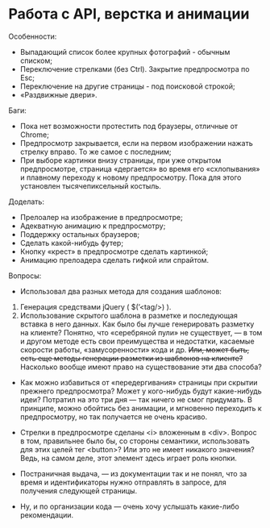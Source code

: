 # Работа с API, верстка и анимации

Особенности:
* Выпадающий список более крупных фотографий - обычным списком;
* Переключение стрелками (без Ctrl). Закрытие предпросмотра по Esc;
* Переключение на другие страницы - под поисковой строкой;
* «Раздвижные двери».

Баги:
* Пока нет возможности протестить под браузеры, отличные от Chrome;
* Предпросмотр закрывается, если на первом изображении нажать стрелку вправо. То же самое с последним;
* При выборе картинки внизу страницы, при уже открытом предпросмотре, страница «дергается» во время его «схлопывания» и плавному переходу к новому предпросмотру. Пока для этого установлен тысячепиксельный костыль.

Доделать:
* Прелоалер на изображение в предпросмотре;
* Адекватную анимацию к предпросмотру;
* Поддержку остальных браузеров;
* Сделать какой-нибудь футер;
* Кнопку «крест» в предпросмотре сделать картинкой;
* Анимацию прелоадера сделать гифкой или спрайтом.

Вопросы:
* Использовал два разных метода для создания шаблонов:
1. Генерация средствами jQuery ( $(&rsquo;&lt;tag/&gt;) ).
2. Использование скрытого шаблона в разметке и последующая вставка в него данных.
Как было бы лучше генерировать разметку на клиенте? Понятно, что «серебряной пули» не существует, — в том и другом методе есть свои преимущества и недостатки, касаемые скорости работы, «замусоренности» кода и др. ~~Или, может быть, есть еще методы генерации разметки из шаблонов на клиенте?~~ Насколько вообще имеют право на существование эти два способа?

* Как можно избавиться от «передергивания» страницы при скрытии прежнего предпросмотра? Может у кого-нибудь будут какие-нибудь идеи?
Потратил на это три дня — так ничего не смог придумать. В принципе, можно обойтись без анимации, и мгновенно  переходить к предпросмотру, но так получается не очень красиво.

* Стрелки в&nbsp;предпросмотре сделаны &lt;i&gt; вложенным&nbsp;в &lt;div&gt;. Вопрос в&nbsp;том, правильнее было&nbsp;бы, со&nbsp;стороны семантики, использовать для этих целей тег &lt;button&gt;? Или это не&nbsp;имеет никакого значения? Ведь, на&nbsp;самом деле, этот элемент здесь играет роль кнопки.

* Постраничная выдача, — из документации так и не понял, что за время и идентификаторы нужно отправлять в запросе, для получения следующей страницы.

* Ну, и по организации кода — очень хочу услышать какие-либо рекомендации.
